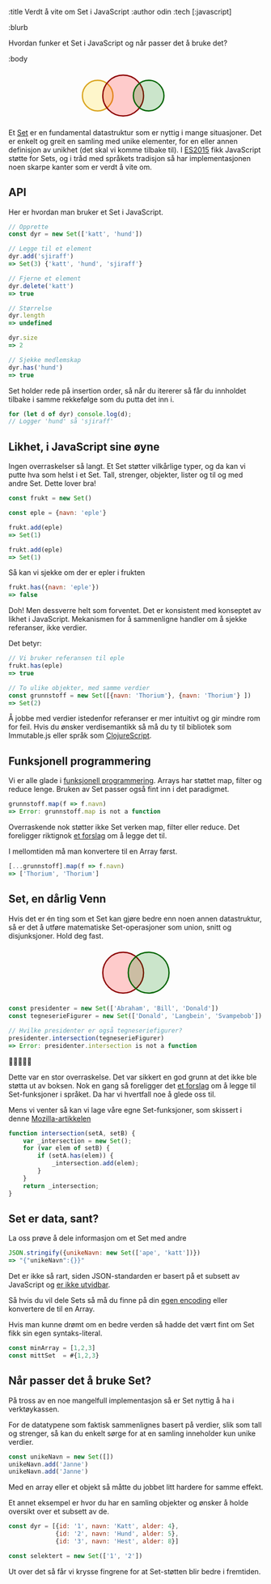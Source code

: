 :title Verdt å vite om Set i JavaScript 
:author odin
:tech [:javascript]

:blurb

Hvordan funker et Set i JavaScript og når passer det å bruke det?

:body

<svg viewBox="0 0 100 20" xmlns="http://www.w3.org/2000/svg" >
  <g fill-opacity=0.2 stroke-width="0.5">
    <circle cx=35 cy=10 r=6 fill="gold" stroke="goldenrod" />
    <circle cx=45 cy=10 r=8 fill="red" stroke="darkred" />
    <circle cx=55 cy=10 r=6 fill="green" stroke="darkgreen" />
  </g>
</svg>

Et [Set](https://en.wikipedia.org/wiki/Set_%28mathematics%29) er en fundamental datastruktur som er nyttig i mange situasjoner. 
Det er enkelt og greit en samling med unike elementer, for en eller annen definisjon av unikhet (det skal vi komme tilbake til). I [ES2015](https://www.ecma-international.org/ecma-262/6.0/#sec-set-objects) fikk JavaScript støtte for Sets, og i tråd med språkets tradisjon så har implementasjonen noen skarpe kanter som er verdt å vite om.

## API

Her er hvordan man bruker et Set i JavaScript.

```javascript
// Opprette
const dyr = new Set(['katt', 'hund']) 

// Legge til et element
dyr.add('sjiraff') 
=> Set(3) {'katt', 'hund', 'sjiraff'}

// Fjerne et element
dyr.delete('katt')
=> true

// Størrelse
dyr.length
=> undefined

dyr.size
=> 2

// Sjekke medlemskap
dyr.has('hund')
=> true
```

Set holder rede på insertion order, så når du itererer så får du innholdet tilbake i samme rekkefølge som du putta det inn i.

```javascript
for (let d of dyr) console.log(d);
// Logger 'hund' så 'sjiraff'
```

## Likhet, i JavaScript sine øyne
Ingen overraskelser så langt. Et Set støtter vilkårlige typer, og da kan vi putte hva som helst i et Set. Tall, strenger, objekter, lister og til og med andre Set. Dette lover bra!

```javascript
const frukt = new Set()

const eple = {navn: 'eple'}

frukt.add(eple)
=> Set(1)

frukt.add(eple)
=> Set(1)
```

Så kan vi sjekke om der er epler i frukten

```javascript
frukt.has({navn: 'eple'})
=> false
```

Doh! Men dessverre helt som forventet. Det er konsistent med konseptet av likhet i JavaScript. Mekanismen for å sammenligne handler om å sjekke referanser, ikke verdier. 

Det betyr:

```javascript
// Vi bruker referansen til eple
frukt.has(eple)
=> true

// To ulike objekter, med samme verdier
const grunnstoff = new Set([{navn: 'Thorium'}, {navn: 'Thorium'} ])
=> Set(2)
```

Å jobbe med verdier istedenfor referanser er mer intuitivt og gir mindre rom for feil. Hvis du ønsker verdisemantikk så må du ty til bibliotek som Immutable.js eller språk som [ClojureScript](https://www.kodemaker.no/clojurescript).


## Funksjonell programmering
Vi er alle glade i [funksjonell programmering](https://www.kodemaker.no/16-minutter-om-pure-functions/). Arrays har støttet map, filter og reduce lenge. Bruken av Set passer også fint inn i det paradigmet.

```javascript
grunnstoff.map(f => f.navn)
=> Error: grunnstoff.map is not a function 
```

Overraskende nok støtter ikke Set verken map, filter eller reduce. Det foreligger riktignok [et forslag](https://github.com/tc39/proposal-collection-methods) om å legge det til. 

I mellomtiden må man konvertere til en Array først.

```javascript
[...grunnstoff].map(f => f.navn) 
=> ['Thorium', 'Thorium']
```

## Set, en dårlig Venn
Hvis det er én ting som et Set kan gjøre bedre enn noen annen datastruktur, så er det å utføre matematiske Set-operasjoner som union, snitt og disjunksjoner. Hold deg fast.

<svg viewBox="0 0 100 20" xmlns="http://www.w3.org/2000/svg" >
  <g fill-opacity=0.2 stroke-width="0.5">
    <circle cx=45 cy=10 r=8 fill="red" stroke="darkred" />
    <circle cx=55 cy=10 r=8 fill="green" stroke="darkgreen" />
  </g>
</svg>


```javascript
const presidenter = new Set(['Abraham', 'Bill', 'Donald'])
const tegneserieFigurer = new Set(['Donald', 'Langbein', 'Svampebob'])

// Hvilke presidenter er også tegneseriefigurer?
presidenter.intersection(tegneserieFigurer)
=> Error: presidenter.intersection is not a function
```

🤯🤯🤯🤯🤯 

Dette var en stor overraskelse. Det var sikkert en god grunn at det ikke ble støtta ut av boksen. Nok en gang så foreligger det [et forslag](https://github.com/tc39/proposal-set-methods) om å legge til Set-funksjoner i språket. Da har vi hvertfall noe å glede oss til. 

Mens vi venter så kan vi lage våre egne Set-funksjoner, som skissert i denne [Mozilla-artikkelen](https://developer.mozilla.org/en-US/docs/Web/JavaScript/Reference/Global_Objects/Set#Implementing_basic_set_operations)

```javascript
function intersection(setA, setB) {
    var _intersection = new Set();
    for (var elem of setB) {
        if (setA.has(elem)) {
            _intersection.add(elem);
        }
    }
    return _intersection;
}
```

## Set er data, sant?
La oss prøve å dele informasjon om et Set med andre

```javascript
JSON.stringify({unikeNavn: new Set(['ape', 'katt'])})
=> "{"unikeNavn":{}}"
```

Det er ikke så rart, siden JSON-standarden er basert på et subsett av JavaScript og [er ikke utvidbar](https://github.com/shaunxcode/jsedn). 

Så hvis du vil dele Sets så må du finne på din [egen encoding](https://developer.mozilla.org/en-US/docs/Web/JavaScript/Reference/Global_Objects/JSON/stringify#The_replacer_parameter) eller konvertere de til en Array.

Hvis man kunne drømt om en bedre verden så hadde det vært fint om Set fikk sin egen syntaks-literal.

```javascript
const minArray = [1,2,3]
const mittSet  = #{1,2,3} 
```

## Når passer det å bruke Set?

På tross av en noe mangelfull implementasjon så er Set nyttig å ha i verktøykassen.

For de datatypene som faktisk sammenlignes basert på verdier, slik som tall og strenger, så kan du enkelt sørge for at en samling inneholder kun unike verdier.

```javascript
const unikeNavn = new Set([])
unikeNavn.add('Janne')
unikeNavn.add('Janne')
```

Med en array eller et objekt så måtte du jobbet litt hardere for samme effekt.

Et annet eksempel er hvor du har en samling objekter og ønsker å holde oversikt over et subsett av de. 

```javascript
const dyr = [{id: '1', navn: 'Katt', alder: 4}, 
             {id: '2', navn: 'Hund', alder: 5},
             {id: '3', navn: 'Hest', alder: 8}]

const selektert = new Set(['1', '2'])
```

Ut over det så får vi krysse fingrene for at Set-støtten blir bedre i fremtiden.
